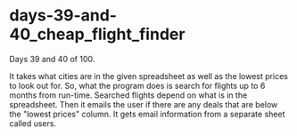# days-39-and-40_cheap_flight_finder
Days 39 and 40 of 100.

It takes what cities are in the given spreadsheet as well as the lowest prices to look out for. So, what the program does is search for flights up to 6 months from run-time. Searched flights depend on what is in the spreadsheet. Then it emails the user if there are any deals that are below the "lowest prices" column. It gets email information from a separate sheet called users.
